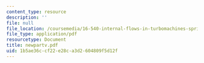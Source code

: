 ```yaml
---
content_type: resource
description: ''
file: null
file_location: /coursemedia/16-540-internal-flows-in-turbomachines-spring-2006/1b5ae36ccf22e28ca3d2604809f5d12f_newpartv.pdf
file_type: application/pdf
resourcetype: Document
title: newpartv.pdf
uid: 1b5ae36c-cf22-e28c-a3d2-604809f5d12f
---
```

